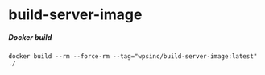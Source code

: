 # build-server-image

##### Docker build
```shell
docker build --rm --force-rm --tag="wpsinc/build-server-image:latest" ./
```
